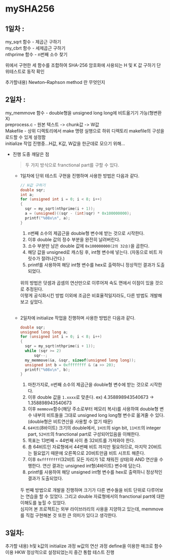 # mySHA256

1일차 :
---
my_sqrt 함수 - 제곱근 구하기<br>
my_cbrt 함수 - 세제곱근 구하기<br>
nthprime 함수 - n번째 소수 찾기<br>

위에서 구현한 세 함수를 조합하여 SHA-256 암호화에 사용되는 H 및 K 값 구하기 단위테스트로 동작 확인

추가할내용) Newton–Raphson method 란 무엇인지

2일차 :
---
my_memmove 함수 - double형을 unsigned long long에 비트옮기기 가능(형변환X)<br>
preprocess.c - 원본 텍스트 -> chunk값 -> W값<br>
Makefile - 상위 디렉토리에서 make 명령 실행으로 하위 디렉토리 makefile의 구성을 로드할 수 있게 설정함<br>
initialize 작업 진행중...H값, K값, W값을 한군데로 모으기 위해...<br>
- 진행 도중 깨달은 점<br>
  >두 가지 방식으로 franctional part를 구할 수 있다.<br>

  - 1일차에 단위 테스트 구현을 진행하며 사용한 방법은 다음과 같다.<br>
	  ```c
	  // H값 구하기
	  double sqr;
	  int a;
	  for (unsigned int i = 0; i < 8; i++)
	  {
	  	sqr = my_sqrt(nthprime(i + 1));
	  	a = (unsigned)((sqr - (int)sqr) * 0x100000000);
	  	printf("%08x\n", a);
	  }
	  ```
	  1. n번째 소수의 제곱근을 double형 변수에 받는 것으로 시작한다.
	  2. 이후 double 값의 정수 부분을 완전히 날려버린다.
	  3. 소수 부분만 남은 double 값에 `0x100000000(2의 32승)`을 곱한다.
	  4. 해당 값을 unsigned로 캐스팅 후, int형 변수에 넣는다. (자동으로 비트 자릿수가 잘려나간다.)
	  5. printf를 사용하여 해당 int형 변수를 hex로 출력하니 정상적인 결과가 도출되었다.

	<br>
	위의 방법은 덧셈과 곱셈의 연산만으로 이루어져 속도 면에서 이점이 있을 것으로 추정된다.<br>이렇게 공식화시킨 방법 이외에 조금은 비효율적일지라도, 다른 방법도 개발해보고 싶었다. <br><br>
  - 2일차에 initialize 작업을 진행하며 사용한 방법은 다음과 같다.<br>
	  ```c
	  double sqr;
	  unsigned long long a;
	  for (unsigned int i = 0; i < 8; i++)
	  {
	  	sqr = my_sqrt(nthprime(i + 1));
	  	while (sqr >= 2)
	  		sqr--;
	  	my_memmove(&a, &sqr, sizeof(unsigned long long));
	  	unsigned int b = 0xffffffff & (a >> 20);
	  	printf("%08x\n", b);
	  }
	  ```
	  1. 마찬가지로, n번째 소수의 제곱근을 double형 변수에 받는 것으로 시작한다.
	  2. 이후 double 값을 `1.xxxx`로 맞춘다. ex) 4.358898943540673 -> 1.358898943540673
	  3. 이후 `memmove`함수(해당 주소로부터 메모리 복사)를 사용하여 double형 변수 내부의 비트들을 그대로 unsigned long long형 변수로 옮겨줄 수 있다. (double형은 비트연산을 사용할 수 없기 때문)
	  4. `64비트`(8바이트) 크기의 double에서, `1비트`의 sign bit, `11비트`의 integer part, `52비트`의 franctional part로 구성되어있음을 이해한다.
	  5. 목표는 13번째 ~ 44번째 사이 총 32비트를 가져와야 한다.
	  6. 총 64비트인 자료형에서 44번째 비트 까지만 필요하므로, 마지막 20비트는 필요없기 때문에 오른쪽으로 20비트만큼 비트 시프트 해준다.
	  7. 이후 `0xffffffff`(32비트 모든 자리가 1로 채워진 상태)와 AND 연산을 수행한다. 연산 결과는 unsigned int형(4바이트) 변수에 담는다.
	  8. printf를 사용하여 해당 unsigned int형 변수를 hex로 출력하니 정상적인 결과가 도출되었다.

	<br>
	두 번째 방법으로 개발을 진행하며 크기가 다른 변수들을 비트 단위로 다루어보는 연습을 할 수 있었다. 그리고 double 자료형에서의 franctional part에 대한 이해도를 높힐 수 있었다.<br>
	심지어 본 프로젝트는 외부 라이브러리의 사용을 지양하고 있는데, memmove를 직접 구현해본 것 또한 큰 의미가 있다고 생각한다.

3일차:
---
추가할 내용)
h및 k값의 initialize 과정
w값의 연산 과정
define을 이용한 매크로 함수 이용
HKW 정상적으로 설정되었는지 중간 통합 테스트 진행
